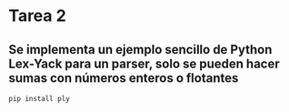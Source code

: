 # Tarea 2

## Se implementa un ejemplo sencillo de Python Lex-Yack para un parser, solo se pueden hacer sumas con números enteros o flotantes
`pip install ply`
